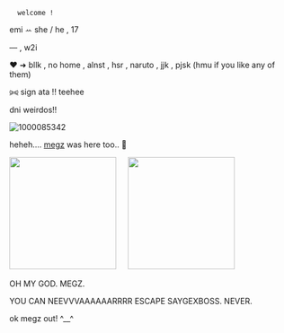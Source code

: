 
      welcome !
 emi   ꕀ   she / he , 17   

— , w2i

♥︎ ➜ bllk , no home , alnst , hsr , naruto , jjk , pjsk (hmu if you like any of them)

⪩⪨ sign ata !! teehee

dni weirdos!! 

![1000085342](https://github.com/user-attachments/assets/45c79efd-d648-487e-a09d-2a63d8ab6ced)
⠀
⠀

heheh.... [megz](https://github.com/destroy-boys) was here too.. 👀

<img src=https://i.postimg.cc/FH98Cy2f/IMG-20250325-025244-663.jpg width="190" height="200">⠀⠀<img src=https://i.postimg.cc/ZqNQCwNM/Untitled19-20250503234407.png width="190" height="200">

OH MY GOD. MEGZ. 

YOU CAN NEEVVVAAAAAARRRR ESCAPE SAYGEXBOSS. NEVER.

ok megz out! ^__^
